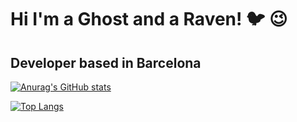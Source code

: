 <!--
**gdrincon76/gdrincon76** is a ✨ _special_ ✨ repository because its `README.md` (this file) appears on your GitHub profile.

Here are some ideas to get you started:

- 🔭 I’m currently working on ...
- 🌱 I’m currently learning ...
- 👯 I’m looking to collaborate on ...
- 🤔 I’m looking for help with ...
- 💬 Ask me about ...
- 📫 How to reach me: ...
- 😄 Pronouns: ...
- ⚡ Fun fact: ...
-->

# Hi I'm a Ghost and a Raven! 🐦 😉
## Developer based in Barcelona

[![Anurag's GitHub stats](https://github-readme-stats.vercel.app/api?username=gdrincon76&show_icons=true&theme=onedark)](https://github.com/anuraghazra/github-readme-stats)

[![Top Langs](https://github-readme-stats.vercel.app/api/top-langs/?username=gdrincon76&layout=compact&theme=onedark)](https://github.com/anuraghazra/github-readme-stats)
